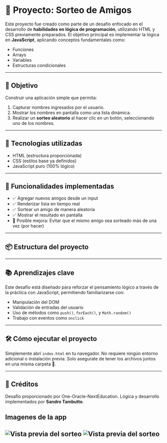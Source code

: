 # 🧩 Proyecto: Sorteo de Amigos

Este proyecto fue creado como parte de un desafío enfocado en el desarrollo de **habilidades en lógica de programación**, utilizando HTML y CSS previamente preparados. El objetivo principal es implementar la lógica en **JavaScript**, aplicando conceptos fundamentales como:

- Funciones
- Arrays
- Variables
- Estructuras condicionales

---

## 🎯 Objetivo

Construir una aplicación simple que permita:

1. Capturar nombres ingresados por el usuario.
2. Mostrar los nombres en pantalla como una lista dinámica.
3. Realizar un **sorteo aleatorio** al hacer clic en un botón, seleccionando uno de los nombres.

---

## 🚀 Tecnologías utilizadas

- HTML (estructura proporcionada)
- CSS (estilos base ya definidos)
- JavaScript puro (100% lógico)

---

## 🧪 Funcionalidades implementadas

- ✅ Agregar nuevos amigos desde un input
- ✅ Renderizar lista en tiempo real
- ✅ Sortear un amigo de manera aleatoria
- ✅ Mostrar el resultado en pantalla
- 🚧 Posible mejora: Evitar que el mismo amigo sea sorteado más de una vez (por hacer)

---

## 📦 Estructura del proyecto


---

## 📚 Aprendizajes clave

Este desafío está diseñado para reforzar el pensamiento lógico a través de la práctica con JavaScript, permitiendo familiarizarse con:

- Manipulación del DOM
- Validación de entradas del usuario
- Uso de métodos como `push()`, `forEach()`, y `Math.random()`
- Trabajo con eventos como `onclick`

---

## 🛠 Cómo ejecutar el proyecto

Simplemente abrí `index.html` en tu navegador. No requiere ningún entorno adicional o instalación previa. Solo asegurate de tener los archivos juntos en una misma carpeta 📂.

---

## 💬 Créditos

Desafío proporcionado por One-Oracle-NextEducation. Lógica y desarrollo implementados por **Sandro Tambutto**.

## Imagenes de la app

![Vista previa del sorteo](CHALLENGE-AMIGO-SECRETO/assets/ChallengeAmigo1.png)
![Vista previa del sorteo](CHALLENGE-AMIGO-SECRETO/assets/ChallengeAmigo2.png)
---

